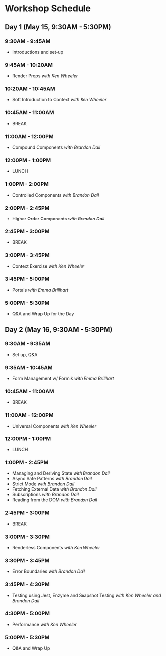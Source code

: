 # Workshop Schedule

## Day 1 (May 15, 9:30AM - 5:30PM)
### 9:30AM - 9:45AM
* Introductions and set-up

### 9:45AM - 10:20AM
* Render Props _with Ken Wheeler_

### 10:20AM - 10:45AM
* Soft Introduction to Context _with Ken Wheeler_

### 10:45AM - 11:00AM
* BREAK

### 11:00AM - 12:00PM
* Compound Components _with Brandon Dail_

### 12:00PM - 1:00PM
* LUNCH

### 1:00PM - 2:00PM
* Controlled Components _with Brandon Dail_

### 2:00PM - 2:45PM
* Higher Order Components _with Brandon Dail_

### 2:45PM - 3:00PM
* BREAK

### 3:00PM - 3:45PM
* Context Exercise _with Ken Wheeler_

### 3:45PM - 5:00PM
* Portals _with Emma Brillhart_

### 5:00PM - 5:30PM
* Q&A and Wrap Up for the Day


## Day 2 (May 16, 9:30AM - 5:30PM)
### 9:30AM - 9:35AM
* Set up, Q&A

### 9:35AM - 10:45AM
* Form Management w/ Formik _with Emma Brillhart_

### 10:45AM - 11:00AM
* BREAK

### 11:00AM - 12:00PM
* Universal Components _with Ken Wheeler_

### 12:00PM - 1:00PM
* LUNCH

### 1:00PM - 2:45PM
* Managing and Deriving State _with Brandon Dail_
* Async Safe Patterns _with Brandon Dail_
* Strict Mode _with Brandon Dail_
* Fetching External Data _with Brandon Dail_
* Subscriptions _with Brandon Dail_
* Reading from the DOM _with Brandon Dail_

### 2:45PM - 3:00PM
* BREAK

### 3:00PM - 3:30PM
* Renderless Components _with Ken Wheeler_

### 3:30PM - 3:45PM
* Error Boundaries _with Brandon Dail_

### 3:45PM - 4:30PM
* Testing using Jest, Enzyme and Snapshot Testing _with Ken Wheeler and Brandon Dail_

### 4:30PM - 5:00PM
* Performance _with Ken Wheeler_

### 5:00PM - 5:30PM
* Q&A and Wrap Up

